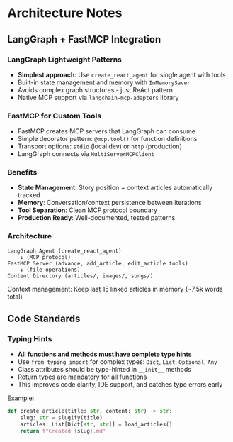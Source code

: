 # Architecture Notes

## LangGraph + FastMCP Integration

### LangGraph Lightweight Patterns
- **Simplest approach**: Use `create_react_agent` for single agent with tools
- Built-in state management and memory with `InMemorySaver`
- Avoids complex graph structures - just ReAct pattern
- Native MCP support via `langchain-mcp-adapters` library

### FastMCP for Custom Tools
- FastMCP creates MCP servers that LangGraph can consume
- Simple decorator pattern: `@mcp.tool()` for function definitions
- Transport options: `stdio` (local dev) or `http` (production)
- LangGraph connects via `MultiServerMCPClient`

### Benefits
- **State Management**: Story position + context articles automatically tracked
- **Memory**: Conversation/context persistence between iterations  
- **Tool Separation**: Clean MCP protocol boundary
- **Production Ready**: Well-documented, tested patterns

### Architecture
```
LangGraph Agent (create_react_agent)
    ↓ (MCP protocol)
FastMCP Server (advance, add_article, edit_article tools)
    ↓ (file operations)  
Content Directory (articles/, images/, songs/)
```

Context management: Keep last 15 linked articles in memory (~7.5k words total)

## Code Standards

### Typing Hints
- **All functions and methods must have complete type hints**
- Use `from typing import` for complex types: `Dict`, `List`, `Optional`, `Any`  
- Class attributes should be type-hinted in `__init__` methods
- Return types are mandatory for all functions
- This improves code clarity, IDE support, and catches type errors early

Example:
```python
def create_article(title: str, content: str) -> str:
    slug: str = slugify(title)  
    articles: List[Dict[str, str]] = load_articles()
    return f"Created {slug}.md"
```